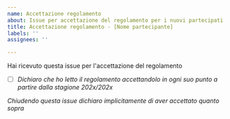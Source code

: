 ```yaml
---
name: Accettazione regolamento
about: Issue per accettazione del regolamento per i nuovi partecipati
title: Accettazione regolamento - [Nome partecipante]
labels: ''
assignees: ''

---
```


Hai ricevuto questa issue per l'accettazione del regolamento

- [ ] _Dichiaro che ho letto il regolamento accettandolo in ogni suo punto a partire dalla stagione 202x/202x_

_Chiudendo questa issue dichiaro implicitamente di aver accettato quanto sopra_
